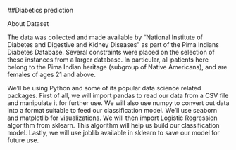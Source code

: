 ##Diabetics prediction

About Dataset

The data was collected and made available by “National Institute of Diabetes and Digestive and Kidney Diseases” as part of the Pima Indians Diabetes Database. Several constraints were placed on the selection of these instances from a larger database. In particular, all patients here belong to the Pima Indian heritage (subgroup of Native Americans), and are females of ages 21 and above.

We’ll be using Python and some of its popular data science related packages. First of all, we will import pandas to read our data from a CSV file and manipulate it for further use. We will also use numpy to convert out data into a format suitable to feed our classification model. We’ll use seaborn and matplotlib for visualizations. We will then import Logistic Regression algorithm from sklearn. This algorithm will help us build our classification model. Lastly, we will use joblib available in sklearn to save our model for future use.

